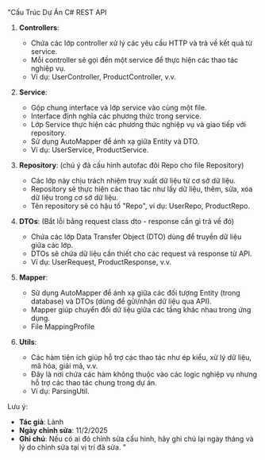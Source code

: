 "Cấu Trúc Dự Án C# REST API

1. **Controllers**:

   - Chứa các lớp controller xử lý các yêu cầu HTTP và trả về kết quả từ service.
   - Mỗi controller sẽ gọi đến một service để thực hiện các thao tác nghiệp vụ.
   - Ví dụ: UserController, ProductController, v.v.

2. **Service**:

   - Gộp chung interface và lớp service vào cùng một file.
   - Interface định nghĩa các phương thức trong service.
   - Lớp Service thực hiện các phương thức nghiệp vụ và giao tiếp với repository.
   - Sử dụng AutoMapper để ánh xạ giữa Entity và DTO.
   - Ví dụ: UserService, ProductService.

3. **Repository**: (chú ý đã cấu hình autofac đôi Repo cho file Repository)

   - Các lớp này chịu trách nhiệm truy xuất dữ liệu từ cơ sở dữ liệu.
   - Repository sẽ thực hiện các thao tác như lấy dữ liệu, thêm, sửa, xóa dữ liệu trong cơ sở dữ liệu.
   - Tên repository sẽ có hậu tố "Repo", ví dụ: UserRepo, ProductRepo.

4. **DTOs**: (Bắt lỗi bằng request class dto - response cần gì trả về đó)

   - Chứa các lớp Data Transfer Object (DTO) dùng để truyền dữ liệu giữa các lớp.
   - DTOs sẽ chứa dữ liệu cần thiết cho các request và response từ API.
   - Ví dụ: UserRequest, ProductResponse, v.v.

5. **Mapper**:

   - Sử dụng AutoMapper để ánh xạ giữa các đối tượng Entity (trong database) và DTOs (dùng để gửi/nhận dữ liệu qua API).
   - Mapper giúp chuyển đổi dữ liệu giữa các tầng khác nhau trong ứng dụng.
   - File MappingProfile

6. **Utils**:
   - Các hàm tiện ích giúp hỗ trợ các thao tác như ép kiểu, xử lý dữ liệu, mã hóa, giải mã, v.v.
   - Đây là nơi chứa các hàm không thuộc vào các logic nghiệp vụ nhưng hỗ trợ các thao tác chung trong dự án.
   - Ví dụ: ParsingUtil.

Lưu ý:

- **Tác giả**: Lành
- **Ngày chỉnh sửa**: 11/2/2025
- **Ghi chú**: Nếu có ai đó chỉnh sửa cấu hình, hãy ghi chú lại ngày tháng và lý do chỉnh sửa tại vị trí đã sửa.
  "
